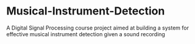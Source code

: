 # Musical-Instrument-Detection
A Digital Signal Processing course project aimed at building a system for effective musical instrument detection given a sound recording
